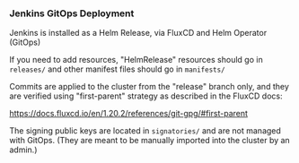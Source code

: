 ### Jenkins GitOps Deployment

Jenkins is installed as a Helm Release, via FluxCD and Helm Operator (GitOps)

If you need to add resources, "HelmRelease" resources should go in `releases/`
and other manifest files should go in `manifests/`

Commits are applied to the cluster from the "release" branch only, and they are
verified using "first-parent" strategy as described in the FluxCD docs:

https://docs.fluxcd.io/en/1.20.2/references/git-gpg/#first-parent

The signing public keys are located in `signatories/` and are not managed with
GitOps. (They are meant to be manually imported into the cluster by an admin.)
